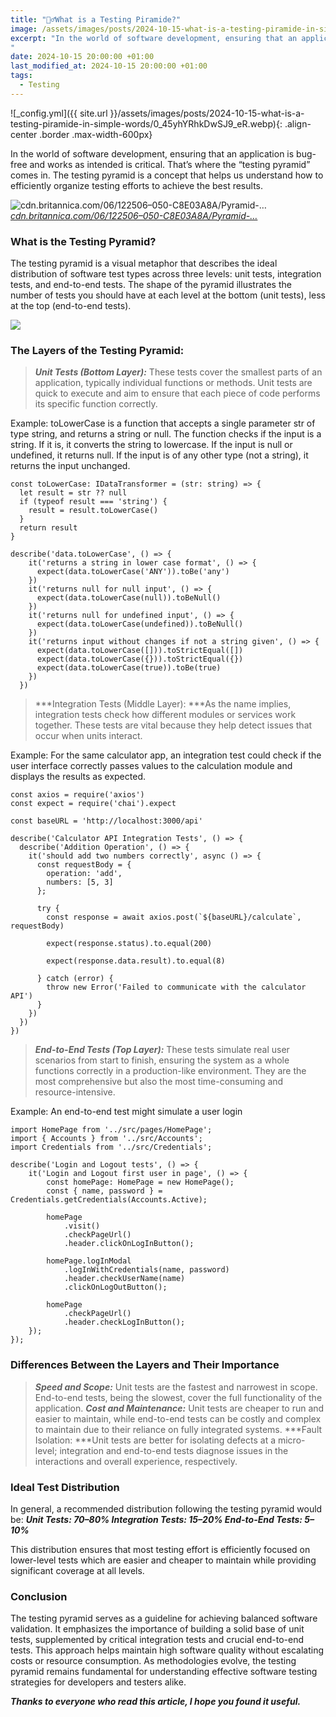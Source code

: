 ```yaml
---
title: "💁‍♂️What is a Testing Piramide?"
image: /assets/images/posts/2024-10-15-what-is-a-testing-piramide-in-simple-words/0_45yhYRhkDwSJ9_eR.webp
excerpt: "In the world of software development, ensuring that an application is bug-free and works as intended is critical. That’s where the “testing pyramid” comes in. The testing pyramid is a concept that helps us understand how to efficiently organize testing efforts to achieve the best results.
"
date: 2024-10-15 20:00:00 +01:00
last_modified_at: 2024-10-15 20:00:00 +01:00
tags:
  - Testing
---
```


![_config.yml]({{ site.url }}/assets/images/posts/2024-10-15-what-is-a-testing-piramide-in-simple-words/0_45yhYRhkDwSJ9_eR.webp){: .align-center .border .max-width-600px}

In the world of software development, ensuring that an application is bug-free and works as intended is critical. That’s where the “testing pyramid” comes in. The testing pyramid is a concept that helps us understand how to efficiently organize testing efforts to achieve the best results.

![[cdn.britannica.com/06/122506–050-C8E03A8A/Pyramid-…](https://www.google.com/url?sa=i&url=https%3A%2F%2Fwww.britannica.com%2Ftechnology%2Fpyramid-architecture&psig=AOvVaw1OsLkcttIiiY_aXAT_sTHg&ust=1729055802077000&source=images&cd=vfe&opi=89978449&ved=0CBcQjhxqFwoTCMj0tPjQj4kDFQAAAAAdAAAAABAE)](https://cdn-images-1.medium.com/max/3200/0*45yhYRhkDwSJ9_eR.jpg)*[cdn.britannica.com/06/122506–050-C8E03A8A/Pyramid-…](https://www.google.com/url?sa=i&url=https%3A%2F%2Fwww.britannica.com%2Ftechnology%2Fpyramid-architecture&psig=AOvVaw1OsLkcttIiiY_aXAT_sTHg&ust=1729055802077000&source=images&cd=vfe&opi=89978449&ved=0CBcQjhxqFwoTCMj0tPjQj4kDFQAAAAAdAAAAABAE)*

### What is the Testing Pyramid?

The testing pyramid is a visual metaphor that describes the ideal distribution of software test types across three levels: unit tests, integration tests, and end-to-end tests. The shape of the pyramid illustrates the number of tests you should have at each level at the bottom (unit tests), less at the top (end-to-end tests).

![](https://miro.medium.com/v2/0*p1H0FM-RvzQPg6Kn.png)

### The Layers of the Testing Pyramid:
> ***Unit Tests (Bottom Layer):*** These tests cover the smallest parts of an application, typically individual functions or methods. Unit tests are quick to execute and aim to ensure that each piece of code performs its specific function correctly.

Example: toLowerCase is a function that accepts a single parameter str of type string, and returns a string or null. The function checks if the input is a string. If it is, it converts the string to lowercase. If the input is null or undefined, it returns null. If the input is of any other type (not a string), it returns the input unchanged.

    const toLowerCase: IDataTransformer = (str: string) => {
      let result = str ?? null
      if (typeof result === 'string') {
        result = result.toLowerCase()
      }
      return result
    }

    describe('data.toLowerCase', () => {
        it('returns a string in lower case format', () => {
          expect(data.toLowerCase('ANY')).toBe('any')
        })
        it('returns null for null input', () => {
          expect(data.toLowerCase(null)).toBeNull()
        })
        it('returns null for undefined input', () => {
          expect(data.toLowerCase(undefined)).toBeNull()
        })
        it('returns input without changes if not a string given', () => {
          expect(data.toLowerCase([])).toStrictEqual([])
          expect(data.toLowerCase({})).toStrictEqual({})
          expect(data.toLowerCase(true)).toBe(true)
        })
      })
> ***Integration Tests (Middle Layer): ***As the name implies, integration tests check how different modules or services work together. These tests are vital because they help detect issues that occur when units interact.

Example: For the same calculator app, an integration test could check if the user interface correctly passes values to the calculation module and displays the results as expected.

    const axios = require('axios')
    const expect = require('chai').expect
    
    const baseURL = 'http://localhost:3000/api'
    
    describe('Calculator API Integration Tests', () => {
      describe('Addition Operation', () => {
        it('should add two numbers correctly', async () => {
          const requestBody = {
            operation: 'add',
            numbers: [5, 3]
          };
    
          try {
            const response = await axios.post(`${baseURL}/calculate`, requestBody)
    
            expect(response.status).to.equal(200)
    
            expect(response.data.result).to.equal(8)
    
          } catch (error) {
            throw new Error('Failed to communicate with the calculator API')
          }
        })
      })
    })
> ***End-to-End Tests (Top Layer):*** These tests simulate real user scenarios from start to finish, ensuring the system as a whole functions correctly in a production-like environment. They are the most comprehensive but also the most time-consuming and resource-intensive.

Example: An end-to-end test might simulate a user login

    import HomePage from '../src/pages/HomePage';
    import { Accounts } from '../src/Accounts';
    import Credentials from '../src/Credentials';
    
    describe('Login and Logout tests', () => {
        it('Login and Logout first user in page', () => {
            const homePage: HomePage = new HomePage();
            const { name, password } = Credentials.getCredentials(Accounts.Active);
    
            homePage
                .visit()
                .checkPageUrl()
                .header.clickOnLogInButton();
    
            homePage.logInModal
                .logInWithCredentials(name, password)
                .header.checkUserName(name)
                .clickOnLogOutButton();
    
            homePage
                .checkPageUrl()
                .header.checkLogInButton();
        });
    });

### Differences Between the Layers and Their Importance
> ***Speed and Scope:*** Unit tests are the fastest and narrowest in scope. End-to-end tests, being the slowest, cover the full functionality of the application.
***Cost and Maintenance:*** Unit tests are cheaper to run and easier to maintain, while end-to-end tests can be costly and complex to maintain due to their reliance on fully integrated systems.
***Fault Isolation: ***Unit tests are better for isolating defects at a micro-level; integration and end-to-end tests diagnose issues in the interactions and overall experience, respectively.

### Ideal Test Distribution

In general, a recommended distribution following the testing pyramid would be:
***Unit Tests: 70–80%
Integration Tests: 15–20%
End-to-End Tests: 5–10%***

This distribution ensures that most testing effort is efficiently focused on lower-level tests which are easier and cheaper to maintain while providing significant coverage at all levels.

### Conclusion

The testing pyramid serves as a guideline for achieving balanced software validation. It emphasizes the importance of building a solid base of unit tests, supplemented by critical integration tests and crucial end-to-end tests. This approach helps maintain high software quality without escalating costs or resource consumption. As methodologies evolve, the testing pyramid remains fundamental for understanding effective software testing strategies for developers and testers alike.

***Thanks to everyone who read this article, I hope you found it useful.***
